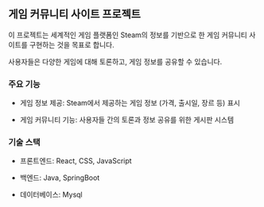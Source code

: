 ## 게임 커뮤니티 사이트 프로젝트

이 프로젝트는 세계적인 게임 플랫폼인 Steam의 정보를 기반으로 한 게임 커뮤니티 사이트를 구현하는 것을 목표로 합니다.

사용자들은 다양한 게임에 대해 토론하고, 게임 정보를 공유할 수 있습니다.

### 주요 기능

- 게임 정보 제공: Steam에서 제공하는 게임 정보 (가격, 출시일, 장르 등) 표시
  
- 게임 커뮤니티 기능: 사용자들 간의 토론과 정보 공유를 위한 게시판 시스템 

### 기술 스택

- 프론트엔드: React, CSS, JavaScript

- 백엔드: Java, SpringBoot

- 데이터베이스: Mysql
